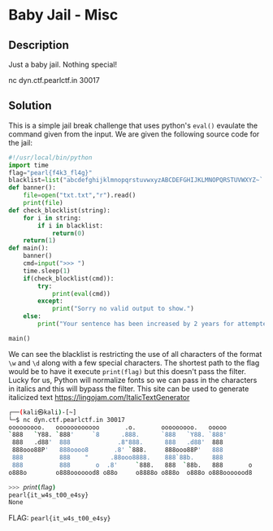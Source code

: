# Baby Jail - Misc

## Description

Just a baby jail. Nothing special!

nc dyn.ctf.pearlctf.in 30017

## Solution

This is a simple jail break challenge that uses python's `eval()` evaulate the command given from the input. We are given the following source code for the jail:

```python
#!/usr/local/bin/python
import time
flag="pearl{f4k3_fl4g}"
blacklist=list("abcdefghijklmnopqrstuvwxyzABCDEFGHIJKLMNOPQRSTUVWXYZ~`![]{},<>/123456789")
def banner():
    file=open("txt.txt","r").read()
    print(file)
def check_blocklist(string):
    for i in string:
        if i in blacklist:
            return(0)
    return(1)
def main():
    banner()
    cmd=input(">>> ")
    time.sleep(1)
    if(check_blocklist(cmd)):
        try:
            print(eval(cmd))
        except:
            print("Sorry no valid output to show.")
    else:
        print("Your sentence has been increased by 2 years for attempted escape.")

main()
```

We can see the blacklist is restricting the use of all characters of the format `\w` and `\d` along with a few special characters. The shortest path to the flag would be to have it execute `print(flag)` but this doesn't pass the filter. Lucky for us, Python will normalize fonts so we can pass in the characters in italics and this will bypass the filter. This site can be used to generate italicized text <https://lingojam.com/ItalicTextGenerator>

```bash
┌──(kali㉿kali)-[~]
└─$ nc dyn.ctf.pearlctf.in 30017
ooooooooo.   oooooooooooo       .o.       ooooooooo.   ooooo        
`888   `Y88. `888'     `8      .888.      `888   `Y88. `888'        
 888   .d88'  888             .8"888.      888   .d88'  888         
 888ooo88P'   888oooo8       .8' `888.     888ooo88P'   888         
 888          888    "      .88ooo8888.    888`88b.     888         
 888          888       o  .8'     `888.   888  `88b.   888       o 
o888o        o888ooooood8 o88o     o8888o o888o  o888o o888ooooood8 

>>> 𝘱𝘳𝘪𝘯𝘵(𝘧𝘭𝘢𝘨)
pearl{it_w4s_t00_e4sy}
None
```

FLAG: `pearl{it_w4s_t00_e4sy}`
